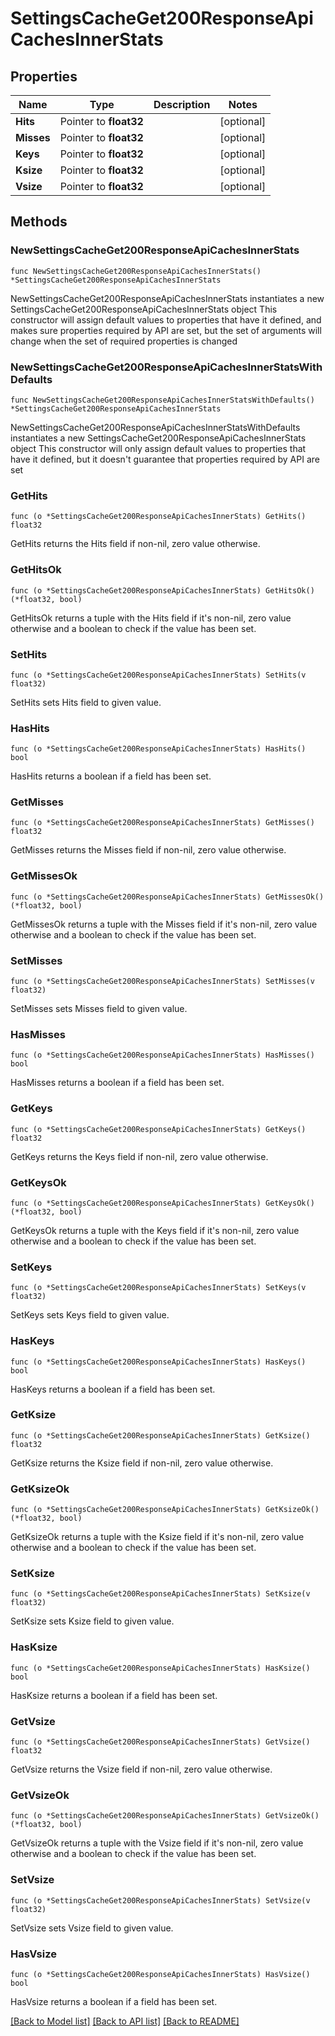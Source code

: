 # SettingsCacheGet200ResponseApiCachesInnerStats

## Properties

Name | Type | Description | Notes
------------ | ------------- | ------------- | -------------
**Hits** | Pointer to **float32** |  | [optional] 
**Misses** | Pointer to **float32** |  | [optional] 
**Keys** | Pointer to **float32** |  | [optional] 
**Ksize** | Pointer to **float32** |  | [optional] 
**Vsize** | Pointer to **float32** |  | [optional] 

## Methods

### NewSettingsCacheGet200ResponseApiCachesInnerStats

`func NewSettingsCacheGet200ResponseApiCachesInnerStats() *SettingsCacheGet200ResponseApiCachesInnerStats`

NewSettingsCacheGet200ResponseApiCachesInnerStats instantiates a new SettingsCacheGet200ResponseApiCachesInnerStats object
This constructor will assign default values to properties that have it defined,
and makes sure properties required by API are set, but the set of arguments
will change when the set of required properties is changed

### NewSettingsCacheGet200ResponseApiCachesInnerStatsWithDefaults

`func NewSettingsCacheGet200ResponseApiCachesInnerStatsWithDefaults() *SettingsCacheGet200ResponseApiCachesInnerStats`

NewSettingsCacheGet200ResponseApiCachesInnerStatsWithDefaults instantiates a new SettingsCacheGet200ResponseApiCachesInnerStats object
This constructor will only assign default values to properties that have it defined,
but it doesn't guarantee that properties required by API are set

### GetHits

`func (o *SettingsCacheGet200ResponseApiCachesInnerStats) GetHits() float32`

GetHits returns the Hits field if non-nil, zero value otherwise.

### GetHitsOk

`func (o *SettingsCacheGet200ResponseApiCachesInnerStats) GetHitsOk() (*float32, bool)`

GetHitsOk returns a tuple with the Hits field if it's non-nil, zero value otherwise
and a boolean to check if the value has been set.

### SetHits

`func (o *SettingsCacheGet200ResponseApiCachesInnerStats) SetHits(v float32)`

SetHits sets Hits field to given value.

### HasHits

`func (o *SettingsCacheGet200ResponseApiCachesInnerStats) HasHits() bool`

HasHits returns a boolean if a field has been set.

### GetMisses

`func (o *SettingsCacheGet200ResponseApiCachesInnerStats) GetMisses() float32`

GetMisses returns the Misses field if non-nil, zero value otherwise.

### GetMissesOk

`func (o *SettingsCacheGet200ResponseApiCachesInnerStats) GetMissesOk() (*float32, bool)`

GetMissesOk returns a tuple with the Misses field if it's non-nil, zero value otherwise
and a boolean to check if the value has been set.

### SetMisses

`func (o *SettingsCacheGet200ResponseApiCachesInnerStats) SetMisses(v float32)`

SetMisses sets Misses field to given value.

### HasMisses

`func (o *SettingsCacheGet200ResponseApiCachesInnerStats) HasMisses() bool`

HasMisses returns a boolean if a field has been set.

### GetKeys

`func (o *SettingsCacheGet200ResponseApiCachesInnerStats) GetKeys() float32`

GetKeys returns the Keys field if non-nil, zero value otherwise.

### GetKeysOk

`func (o *SettingsCacheGet200ResponseApiCachesInnerStats) GetKeysOk() (*float32, bool)`

GetKeysOk returns a tuple with the Keys field if it's non-nil, zero value otherwise
and a boolean to check if the value has been set.

### SetKeys

`func (o *SettingsCacheGet200ResponseApiCachesInnerStats) SetKeys(v float32)`

SetKeys sets Keys field to given value.

### HasKeys

`func (o *SettingsCacheGet200ResponseApiCachesInnerStats) HasKeys() bool`

HasKeys returns a boolean if a field has been set.

### GetKsize

`func (o *SettingsCacheGet200ResponseApiCachesInnerStats) GetKsize() float32`

GetKsize returns the Ksize field if non-nil, zero value otherwise.

### GetKsizeOk

`func (o *SettingsCacheGet200ResponseApiCachesInnerStats) GetKsizeOk() (*float32, bool)`

GetKsizeOk returns a tuple with the Ksize field if it's non-nil, zero value otherwise
and a boolean to check if the value has been set.

### SetKsize

`func (o *SettingsCacheGet200ResponseApiCachesInnerStats) SetKsize(v float32)`

SetKsize sets Ksize field to given value.

### HasKsize

`func (o *SettingsCacheGet200ResponseApiCachesInnerStats) HasKsize() bool`

HasKsize returns a boolean if a field has been set.

### GetVsize

`func (o *SettingsCacheGet200ResponseApiCachesInnerStats) GetVsize() float32`

GetVsize returns the Vsize field if non-nil, zero value otherwise.

### GetVsizeOk

`func (o *SettingsCacheGet200ResponseApiCachesInnerStats) GetVsizeOk() (*float32, bool)`

GetVsizeOk returns a tuple with the Vsize field if it's non-nil, zero value otherwise
and a boolean to check if the value has been set.

### SetVsize

`func (o *SettingsCacheGet200ResponseApiCachesInnerStats) SetVsize(v float32)`

SetVsize sets Vsize field to given value.

### HasVsize

`func (o *SettingsCacheGet200ResponseApiCachesInnerStats) HasVsize() bool`

HasVsize returns a boolean if a field has been set.


[[Back to Model list]](../README.md#documentation-for-models) [[Back to API list]](../README.md#documentation-for-api-endpoints) [[Back to README]](../README.md)


